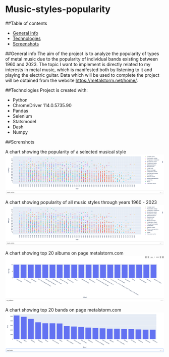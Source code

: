 # Music-styles-popularity

##Table of contents

- [General info](#general-info)
- [Technologies](#technologies)
- [Screenshots](#screenshots)

##General info
The aim of the project is to analyze the popularity of types of metal music due to the popularity of individual bands existing between 1960 and 2023. The topic I want to implement is directly related to my interests in metal music, which is manifested both by listening to it and playing the electric guitar. Data which will be used to complete the project will be obtained from the website https://metalstorm.net/home/.

##Technologies
Project is created with:

- Python
- ChromeDriver 114.0.5735.90
- Pandas
- Selenium
- Statsmodel
- Dash
- Numpy

##Screnshots

A chart showing the popularity of a selected musical style
![Music_style_popularity](./Screenshots/music_styles_popularity.png)

A chart showing popularity of all music styles through years 1960 - 2023
![music_styles_popularity](./Screenshots/music_styles_popularity.png)

A chart showing top 20 albums on page metalstorm.com
![top_albums](./Screenshots/top_albums.png)

A chart showing top 20 bands on page metalstorm.com
![top_bands](./Screenshots/top_bands.png)
